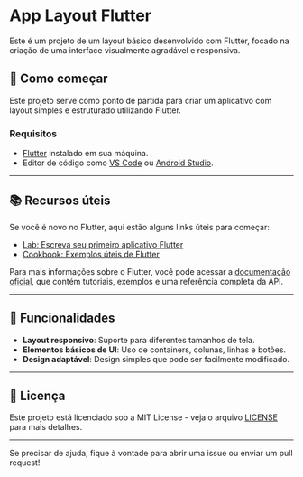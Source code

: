 # App Layout Flutter

Este é um projeto de um layout básico desenvolvido com Flutter, focado na criação de uma interface visualmente agradável e responsiva.

## 🚀 Como começar

Este projeto serve como ponto de partida para criar um aplicativo com layout simples e estruturado utilizando Flutter.

### Requisitos

- [Flutter](https://flutter.dev/docs/get-started/install) instalado em sua máquina.
- Editor de código como [VS Code](https://code.visualstudio.com/) ou [Android Studio](https://developer.android.com/studio).

---

## 📚 Recursos úteis

Se você é novo no Flutter, aqui estão alguns links úteis para começar:

- [Lab: Escreva seu primeiro aplicativo Flutter](https://docs.flutter.dev/get-started/codelab)
- [Cookbook: Exemplos úteis de Flutter](https://docs.flutter.dev/cookbook)

Para mais informações sobre o Flutter, você pode acessar a [documentação oficial](https://docs.flutter.dev/), que contém tutoriais, exemplos e uma referência completa da API.

---

## 🔧 Funcionalidades

- **Layout responsivo**: Suporte para diferentes tamanhos de tela.
- **Elementos básicos de UI**: Uso de containers, colunas, linhas e botões.
- **Design adaptável**: Design simples que pode ser facilmente modificado.

---

## 📄 Licença

Este projeto está licenciado sob a MIT License - veja o arquivo [LICENSE](LICENSE) para mais detalhes.

---

Se precisar de ajuda, fique à vontade para abrir uma issue ou enviar um pull request!

